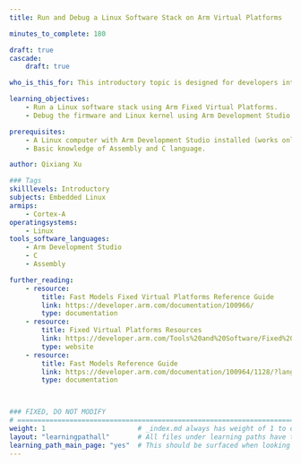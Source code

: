 ```yaml
---
title: Run and Debug a Linux Software Stack on Arm Virtual Platforms

minutes_to_complete: 180

draft: true
cascade:
    draft: true

who_is_this_for: This introductory topic is designed for developers interested in running Linux on Arm Fixed Virtual Platforms (FVPs) and debugging Trusted Firmware-A and the Linux Kernel using Arm Development Studio.

learning_objectives: 
    - Run a Linux software stack using Arm Fixed Virtual Platforms.
    - Debug the firmware and Linux kernel using Arm Development Studio.

prerequisites:
    - A Linux computer with Arm Development Studio installed (works only on x86-64).
    - Basic knowledge of Assembly and C language.

author: Qixiang Xu

### Tags
skilllevels: Introductory
subjects: Embedded Linux
armips:
    - Cortex-A
operatingsystems:
    - Linux
tools_software_languages:
    - Arm Development Studio
    - C
    - Assembly

further_reading:
    - resource:
        title: Fast Models Fixed Virtual Platforms Reference Guide 
        link: https://developer.arm.com/documentation/100966/
        type: documentation
    - resource:
        title: Fixed Virtual Platforms Resources
        link: https://developer.arm.com/Tools%20and%20Software/Fixed%20Virtual%20Platforms
        type: website
    - resource:
        title: Fast Models Reference Guide
        link: https://developer.arm.com/documentation/100964/1128/?lang=en
        type: documentation



### FIXED, DO NOT MODIFY
# ================================================================================
weight: 1                       # _index.md always has weight of 1 to order correctly
layout: "learningpathall"       # All files under learning paths have this same wrapper
learning_path_main_page: "yes"  # This should be surfaced when looking for related content. Only set for _index.md of learning path content.
---
```

